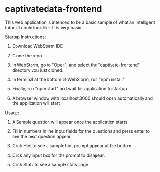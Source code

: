 # captivatedata-frontend

This web application is intended to be a basic sample of what an intelligent tutor UI could look like. It is very basic.

Startup Instructions:

1. Download WebStorm IDE

2. Clone the repo

3. In WebStorm, go to "Open", and select the "captivate-frontend" directory you just cloned.

4. In terminal at the bottom of WebStorm, run "npm install"

5. Finally, run "npm start" and wait for application to startup

6. A browser window with localhost:3000 should open automatically and the application will start


Usage:

1. A Sample question will appear once the application starts

2. Fill in numbers in the input fields for the questions and press enter to see the next question appear

3. Click Hint to see a sample hint prompt appear at the bottom.

4. Click any input box for the prompt to disapear. 

3. Click Stats to see a sample stats page.
